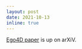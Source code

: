 ```yaml
---
layout: post
date: 2021-10-13
inline: true
---
```


[Ego4D paper](https://arxiv.org/abs/2110.07058) is up on arXiV.
